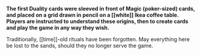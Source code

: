 **The first Duality cards were sleeved in front of Magic (poker-sized) cards, and placed on a grid drawn in pencil on a [[white]] Ikea coffee table. Players are instructed to understand these origins, then to create cards and play the game in any way they wish.**

Traditionally, [[time]]-old rituals have been forgotten. May everything here be lost to the sands, should they no longer serve the game.

